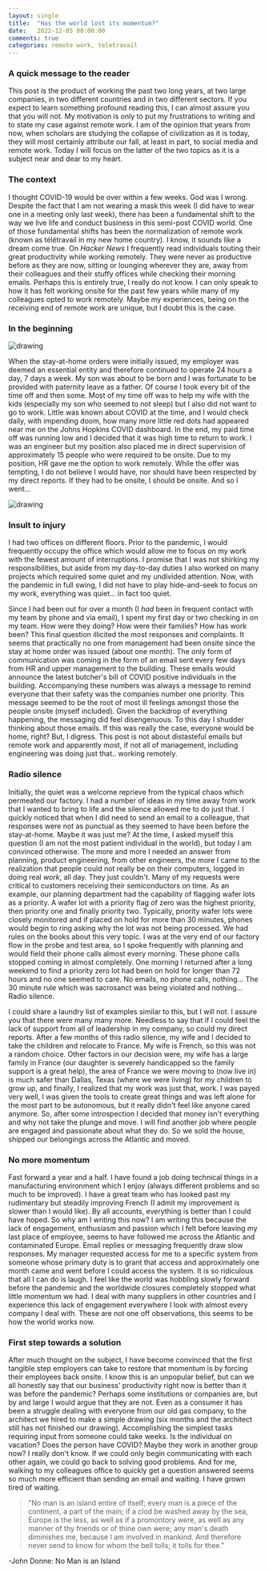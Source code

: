 ```yaml
---
layout: single
title:  "Has the world lost its momentum?"
date:   2022-12-05 08:00:00
comments: true
categories: remote work, teletravail
---
```


### A quick message to the reader

This post is the product of working the past two long years, at two large companies, in 
two different countries and in two different sectors. If you expect to learn something
profound reading this, I can almost assure you that you will not. My motivation is 
only to put my frustrations to writing and to state my case against remote work. I am of
the opinion that years from now, when scholars are studying the collapse of civilization
as it is today, they will most certainly attribute our fall, at least in part, to social 
media and remote work. Today I will focus on the latter of the two topics as it is a subject
near and dear to my heart.

### The context

I thought COVID-19 would be over within a few weeks. God was I wrong. Despite
the fact that I am not wearing a mask this week (I did have to wear one in a meeting
only last week), there has been a fundamental shift to the way we live life and conduct
business in this semi-post COVID world. One of those fundamental shifts has been the 
normalization of remote work (known as télétravail in my new home country). I know, it
sounds like a dream come true. On _Hacker News_ I frequently read individuals touting
their great productivity while working remotely. They were never as productive before
as they are now, sitting or lounging wherever they are, away from their colleagues and
their stuffy offices while checking their morning emails. Perhaps this is entirely true,
I really do not know. I can only speak to how it has felt working onsite for the past
few years while many of my colleagues opted to work remotely. Maybe my experiences, being
on the receiving end of remote work are unique, but I doubt this is the case.

### In the beginning

<img src="/assets/dylan_birth2.jpg" alt="drawing" style="max-width: 100%; height: auto; text-align: center;"/>

When the stay-at-home orders were initially issued, my employer was deemed an essential
entity and therefore continued to operate 24 hours a day, 7 days a week. My son was about 
to be born and I was fortunate to be provided with paternity leave as a father. 
Of course I took every bit of the time off and then some. Most of my time off was to 
help my wife with the kids (especially my son who seemed to not sleep) but I also did 
not want to go to work. Little was known about COVID at the time, and I would check daily, 
with impending doom, how many more little red dots had appeared near me on the Johns Hopkins 
COVID dashboard. In the end, my paid time off was running low and I decided that it was high time to 
return to work. I was an engineer but my position also placed me in direct supervision of approximately 
15 people who were required to be onsite. Due to my position, HR gave me the option to
work remotely. While the offer was tempting, I do not believe I would have, nor should have been
respected by my direct reports. If they had to be onsite, I should be onsite. And so I went...

<img src="/assets/jh_dashboard.jpg" alt="drawing" style="max-width: 100%; height: auto; text-align: center;"/>

### Insult to injury

I had two offices on different floors. Prior to the pandemic, I would frequently occupy
the office which would allow me to focus on my work with the fewest amount of interruptions.
I promise that I was not shirking my responsibilities, but aside from my day-to-day
duties I also worked on many projects which required some quiet and my undivided attention.
Now, with the pandemic in full swing, I did not have to play hide-and-seek to focus
on my work, everything was quiet... in fact too quiet.

Since I had been out for over a month (I _had_ been in frequent contact with my team by phone
and via email), I spent my first day or two checking in on my team. How were they doing?
How were their families? How has work been? This final question illicited the most responses
and complaints. It seems that practically no one from management had been onsite since the stay 
at home order was issued (about one month). The only form of communication was coming in the
form of an email sent every few days from HR and upper management to the building. These emails
would announce the latest butcher's bill of COVID positive individuals in the building. 
Accompanying these numbers was always a message to remind everyone that their safety was the
companies number one priority. This message seemed to be the root of most ill feelings
amongst those the people onsite (myself included). Given the backdrop of everything happening, 
the messaging did feel disengenuous. To this day I shudder thinking about those emails. If 
this was really the case, everyone would be home, right? But, I digress. This post is not about 
distasteful emails but remote work and apparently most, if not all of management, including 
engineering was doing just that.. working remotely.

### Radio silence

Initially, the quiet was a welcome reprieve from the typical chaos which permeated our factory.
I had a number of ideas in my time away from work that I wanted to bring to life and the
silence allowed me to do just that. I quickly noticed that when I did need to send an email to
a colleague, that responses were not as punctual as they seemed to have been before the stay-at-home.
Maybe it was just me? At the time, I asked myself this question (I am not the most patient 
individual in the world), but today I am convinced otherwise. The more and more I needed an answer 
from planning, product engineering, from other engineers, the more I came to the realization that people 
could not really be on their computers, logged in doing real *work*, all day. They just couldn't. 
Many of my requests were critical to customers receiving their semiconductors on time. As an example,
our planning department had the capability of flagging wafer lots as a priority. A wafer lot with a priority
flag of zero was the highest priority, then priority one and finally priority two. Typically, priority
wafer lots were closely monitored and if placed on hold for more than 30 minutes, phones would begin to
ring asking why the lot was not being processed. We had rules on the books about this very topic. I was
at the very end of our factory flow in the probe and test area, so I spoke frequently with planning and
would field their phone calls almost every morning. These phone calls stopped coming in almost completely.
One morning I returned after a long weekend to find a priority zero lot had been on hold for longer than 
72 hours and no one seemed to care. No emails, no phone calls, nothing... The 30 minute rule which was
sacrosanct was being violated and nothing... Radio silence.

I could share a laundry list of examples similar to this, but I will not. I assure you that there
were many many more. Needless to say that if I could feel the lack of support from all of leadership
in my company, so could my direct reports. After a few months of this radio silence, my wife and I
decided to take the children and relocate to France. My wife is French, so this was not a random choice.
Other factors in our decision were, my wife has a large family in France (our daughter is severely handicapped
so the family support is a great help), the area of France we were moving to (now live in) is much safer
than Dallas, Texas (where we were living) for my children to grow up, and finally, I realized that my work was just that, work.
I was payed very well, I was given the tools to create great things and was left alone for the most part
to be autonomous, but it really didn't feel like anyone cared anymore. So, after some introspection I decided
that money isn't everything and why not take the plunge and move. I will find another job where people
are engaged and passionate about what they do. So we sold the house, shipped our belongings across
the Atlantic and moved.

### No more momentum

Fast forward a year and a half. I have found a job doing technical things in a manufacturing environment
which I enjoy (always different problems and so much to be improved). I have a great team who has looked past
my rudimentary but steadily improving French (I admit my improvement is slower than I would like).
By all accounts, everything is better than I could have hoped. So why am I writing this now? I am writing
this because the lack of engagement, enthusiasm and passion which I felt before leaving my last place of
employee, seems to have followed me across the Atlantic and contaminated Europe. Email replies or messaging frequently draw slow responses.
My manager requested access for me to a specific system from someone whose primary duty is to grant that
access and approximately one month came and went before I could access the system. It is so ridiculous
that all I can do is laugh. I feel like the world was hobbling slowly forward before the pandemic and the worldwide
closures completely stopped what little momentum we had. I deal with many suppliers in other countries
and I experience this lack of engagement everywhere I look with almost every company I deal with. These
are not one off observations, this seems to be how the world works now. 

### First step towards a solution

After much thought on the subject, I have become convinced that the first tangible step employers can take
to restore that momentum is by forcing their employees back onsite. I know this is an unpopular belief, but can
we all honestly say that our business' productivity right now is better than it was before the pandemic?
Perhaps some institutions or companies are, but by and large I would argue that they are not. Even as a consumer it has been
a struggle dealing with everyone from our old gas company, to the architect we hired to make a simple drawing (six months and
the architect still has not finished our drawing). Accomplishing the simplest tasks requiring input from someone could take weeks. 
Is the individual on vacation? Does the person have COVID? Maybe they work in another group now? I really don't know.
If we could only begin communicating with each other again, we could go back to solving good problems. And for me, walking
to my colleagues office to quickly get a question answered seems so much more efficient than sending an email and waiting.
I have grown tired of waiting.

> "No man is an island entire of itself; every man 
> is a piece of the continent, a part of the main; 
> if a clod be washed away by the sea, Europe 
> is the less, as well as if a promontory were, as 
> well as any manner of thy friends or of thine 
> own were; any man's death diminishes me, 
> because I am involved in mankind. 
> And therefore never send to know for whom 
> the bell tolls; it tolls for thee."

-John Donne: No Man is an Island 
